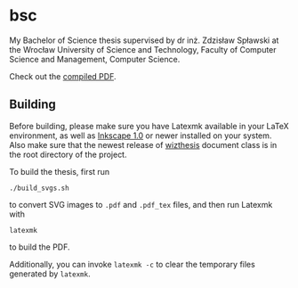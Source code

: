 # bsc

My Bachelor of Science thesis supervised by dr inż. Zdzisław Spławski at the Wrocław University of Science and Technology, Faculty of Computer Science and Management, Computer Science.

Check out the [compiled PDF](https://karolbelina.github.io/bsc/W08_242499_2020_praca_inżynierska.pdf).

## Building

Before building, please make sure you have Latexmk available in your LaTeX environment, as well as [Inkscape 1.0](https://inkscape.org/release/inkscape-1.0/) or newer installed on your system. Also make sure that the newest release of [wizthesis](https://github.com/karolbelina/wizthesis) document class is in the root directory of the project.

To build the thesis, first run
```
./build_svgs.sh
```
to convert SVG images to `.pdf` and `.pdf_tex` files, and then run Latexmk with
```console
latexmk
```
to build the PDF.

Additionally, you can invoke `latexmk -c` to clear the temporary files generated by `latexmk`.

